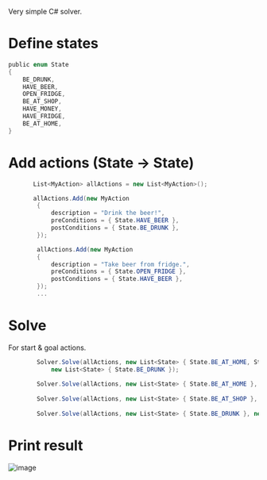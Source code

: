 Very simple C# solver.

# Define states
```C#
﻿public enum State
{
    BE_DRUNK,
    HAVE_BEER,
    OPEN_FRIDGE,
    BE_AT_SHOP,
    HAVE_MONEY,
    HAVE_FRIDGE,
    BE_AT_HOME,
}
```

# Add actions (State -> State)
```C#
       List<MyAction> allActions = new List<MyAction>();

       allActions.Add(new MyAction
        {
            description = "Drink the beer!",
            preConditions = { State.HAVE_BEER },
            postConditions = { State.BE_DRUNK },
        });

        allActions.Add(new MyAction
        {
            description = "Take beer from fridge.",
            preConditions = { State.OPEN_FRIDGE },
            postConditions = { State.HAVE_BEER },
        });
        ...
```

# Solve

For start & goal actions.

```C#
        Solver.Solve(allActions, new List<State> { State.BE_AT_HOME, State.HAVE_MONEY },
            new List<State> { State.BE_DRUNK });
        
        Solver.Solve(allActions, new List<State> { State.BE_AT_HOME }, new List<State> { State.BE_DRUNK });
        
        Solver.Solve(allActions, new List<State> { State.BE_AT_SHOP }, new List<State> { State.BE_DRUNK });
        
        Solver.Solve(allActions, new List<State> { State.BE_DRUNK }, new List<State> { State.BE_DRUNK });

```

# Print result
![image](https://github.com/user-attachments/assets/1741d6bc-7b29-446c-a604-0fcb8ac263e3)
